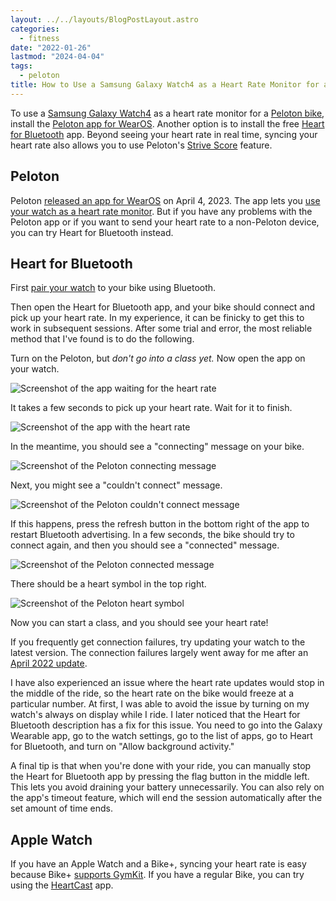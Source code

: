 ```yaml
---
layout: ../../layouts/BlogPostLayout.astro
categories:
  - fitness
date: "2022-01-26"
lastmod: "2024-04-04"
tags:
  - peloton
title: How to Use a Samsung Galaxy Watch4 as a Heart Rate Monitor for a Peloton Bike
---
```


To use a [Samsung Galaxy
Watch4](https://www.amazon.com/Samsung-Electronics-Smartwatch-Detection-Bluetooth/dp/B096BJLZZM?&linkCode=ll1&tag=thdalo00-20&linkId=edd3ac30f2add8f2a278045edc1c8a84&language=en_US&ref_=as_li_ss_tl)
as a heart rate monitor for a [Peloton bike](https://www.onepeloton.com/bikes),
install the [Peloton app for
WearOS](https://play.google.com/store/apps/details?id=com.onepeloton.callisto).
Another option is to install the free [Heart for
Bluetooth](https://play.google.com/store/apps/details?id=lukas.the.coder.heartforbluetooth)
app. Beyond seeing your heart rate in real time, syncing your heart rate also
allows you to use Peloton's [Strive
Score](https://blog.onepeloton.com/strive-score/) feature.

## Peloton

Peloton [released an app for
WearOS](https://www.onepeloton.com/blog/android-watch-app/) on April 4, 2023.
The app lets you [use your watch as a heart rate
monitor](https://support.onepeloton.com/s/article/11060651868692-WearOS-App-Tracking).
But if you have any problems with the Peloton app or if you  want to send your
heart rate to a non-Peloton device, you can try Heart for Bluetooth instead.

## Heart for Bluetooth

 First [pair your
watch](https://support.onepeloton.com/hc/en-us/articles/203418965-Pairing-Bluetooth-Headphones)
to your bike using Bluetooth.

Then open the Heart for Bluetooth app, and your bike should connect and pick up
your heart rate. In my experience, it can be finicky to get this to work in
subsequent sessions. After some trial and error, the most reliable method that
I've found is to do the following.

Turn on the Peloton, but *don't go into a class yet.* Now open the app on your
watch.

![Screenshot of the app waiting for the heart rate](https://imgur.com/eE0iGYV.png)

It takes a few seconds to pick up your heart rate. Wait for it to finish.

![Screenshot of the app with the heart rate](https://imgur.com/BK4e6ni.png)

In the meantime, you should see a "connecting" message on your bike.

![Screenshot of the Peloton connecting message](https://imgur.com/K713rap.jpg)

Next, you might see a "couldn't connect" message.

![Screenshot of the Peloton couldn't connect message](https://imgur.com/BxVgnye.jpg)

If this happens, press the refresh button in the bottom right of the app to
restart Bluetooth advertising. In a few seconds, the bike should try to connect
again, and then you should see a "connected" message.

![Screenshot of the Peloton connected message](https://imgur.com/HXxHTRd.jpg)

There should be a heart symbol in the top right.

![Screenshot of the Peloton heart symbol](https://imgur.com/PBQG721.jpg)

Now you can start a class, and you should see your heart rate!

If you frequently get connection failures, try updating your watch to the latest
version. The connection failures largely went away for me after an [April 2022
update](https://www.xda-developers.com/galaxy-watch-4-update-samsung-health-improvements-march-patch/).

I have also experienced an issue where the heart rate updates would stop in the
middle of the ride, so the heart rate on the bike would freeze at a particular
number. At first, I was able to avoid the issue by turning on my watch's always
on display while I ride. I later noticed that the Heart for Bluetooth
description has a fix for this issue. You need to go into the Galaxy Wearable
app, go to the watch settings, go to the list of apps, go to Heart for
Bluetooth, and turn on "Allow background activity."

A final tip is that when you're done with your ride, you can manually stop the
Heart for Bluetooth app by pressing the flag button in the middle left. This
lets you avoid draining your battery unnecessarily. You can also rely on the
app's timeout feature, which will end the session automatically after the set
amount of time ends.

## Apple Watch

If you have an Apple Watch and a Bike+, syncing your heart rate is easy because
Bike+ [supports
GymKit](https://support.onepeloton.com/s/article/360048773312-Apple-GymKit-On-The-Peloton-BikePlus).
If you have a regular Bike, you can try using the
[HeartCast](https://www.heartcast.app/) app.
